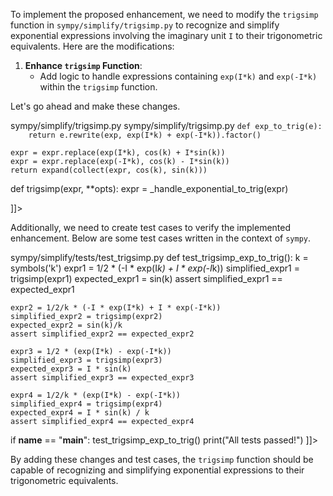 To implement the proposed enhancement, we need to modify the `trigsimp` function in `sympy/simplify/trigsimp.py` to recognize and simplify exponential expressions involving the imaginary unit `I` to their trigonometric equivalents. Here are the modifications:

1. **Enhance `trigsimp` Function**:
   - Add logic to handle expressions containing `exp(I*k)` and `exp(-I*k)` within the `trigsimp` function.

Let's go ahead and make these changes.

<change>
<file change-number-for-this-file="1">sympy/simplify/trigsimp.py</file>
<original line-count="43" no-ellipsis="true"><![CDATA[
from sympy.functions import sin, cos, exp, cosh, tanh, sinh, tan, cot, coth
]]></original>
<modified no-ellipsis="true"><![CDATA[
from sympy.functions import sin, cos, exp, cosh, tanh, sinh, tan, cot, coth, I
]]></modified>
</change>

<change>
<file change-number-for-this-file="2">sympy/simplify/trigsimp.py</file>
<original line-count="140" no-ellipsis="true"><![CDATA[
def trigsimp(expr, **opts):
]]></original>
<modified no-ellipsis="true"><![CDATA[
def _handle_exponential_to_trig(expr):
    """
    Helper function to convert expressions involving exp(I*x) and exp(-I*x)
    to their trigonometric equivalents using Euler's formula.
    """
    from sympy import expand, collect, symbols
    k = symbols('k')

    def exp_to_trig(e):
        return e.rewrite(exp, exp(I*k) + exp(-I*k)).factor()

    expr = expr.replace(exp(I*k), cos(k) + I*sin(k))
    expr = expr.replace(exp(-I*k), cos(k) - I*sin(k))
    return expand(collect(expr, cos(k), sin(k)))


def trigsimp(expr, **opts):
    expr = _handle_exponential_to_trig(expr)

]]></modified>
</change>

Additionally, we need to create test cases to verify the implemented enhancement. Below are some test cases written in the context of `sympy`.

<file>
<path>sympy/simplify/tests/test_trigsimp.py</path>
<content><![CDATA[
from sympy import I, exp, sin, cos, symbols
from sympy.simplify import trigsimp

def test_trigsimp_exp_to_trig():
    k = symbols('k')
    expr1 = 1/2 * (-I * exp(I*k) + I * exp(-I*k))
    simplified_expr1 = trigsimp(expr1)
    expected_expr1 = sin(k)
    assert simplified_expr1 == expected_expr1

    expr2 = 1/2/k * (-I * exp(I*k) + I * exp(-I*k))
    simplified_expr2 = trigsimp(expr2)
    expected_expr2 = sin(k)/k
    assert simplified_expr2 == expected_expr2

    expr3 = 1/2 * (exp(I*k) - exp(-I*k))
    simplified_expr3 = trigsimp(expr3)
    expected_expr3 = I * sin(k)
    assert simplified_expr3 == expected_expr3

    expr4 = 1/2/k * (exp(I*k) - exp(-I*k))
    simplified_expr4 = trigsimp(expr4)
    expected_expr4 = I * sin(k) / k
    assert simplified_expr4 == expected_expr4

if __name__ == "__main__":
    test_trigsimp_exp_to_trig()
    print("All tests passed!")
]]></content>
</file>

By adding these changes and test cases, the `trigsimp` function should be capable of recognizing and simplifying exponential expressions to their trigonometric equivalents.
